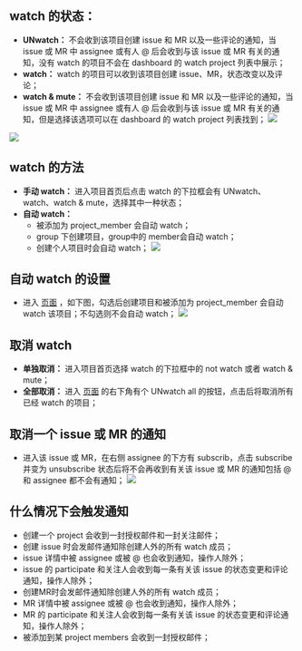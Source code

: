 ## watch 的状态：
* **UNwatch：** 不会收到该项目创建 issue 和 MR 以及一些评论的通知，当 issue 或 MR 中 assignee 或有人 @ 后会收到与该 issue 或 MR 有关的通知，没有 watch 的项目不会在 dashboard 的 watch project 列表中展示；
* **watch：** watch 的项目可以收到该项目创建 issue、MR，状态改变以及评论；
* **watch & mute：** 不会收到该项目创建 issue 和 MR 以及一些评论的通知，当 issue 或 MR 中 assignee 或有人 @ 后会收到与该 issue 或 MR 有关的通知，但是选择该选项可以在 dashboard 的 watch project 列表找到；
![](https://mc.qcloudimg.com/static/img/001a21bdb515b3880ee98148d5d04005/image.png)

![](https://mc.qcloudimg.com/static/img/4104811b4b192a22aa2a04b90c113f6d/image.png)

## watch 的方法
* **手动 watch：** 进入项目首页后点击 watch 的下拉框会有 UNwatch、watch、watch & mute，选择其中一种状态；
* **自动 watch：**
  * 被添加为 project_member 会自动 watch；
  * group 下创建项目，group中的 member会自动 watch；
  * 创建个人项目时会自动 watch；
![](https://mc.qcloudimg.com/static/img/461bd4472c838f521544b4797afc93d3/image.png)

## 自动 watch 的设置
* 进入 [页面](http://git.code.oa.com/profile/notifications) ，如下图，勾选后创建项目和被添加为 project_member 会自动 watch 该项目；不勾选则不会自动 watch；
![](https://mc.qcloudimg.com/static/img/f756ca54a82cf2f6f05d228cf8026d1c/image.png)

## 取消 watch
* **单独取消：** 进入项目首页选择 watch 的下拉框中的 not watch 或者 watch & mute；
* **全部取消：** 进入 [页面](http://git.code.oa.com/profile/notifications) 的右下角有个 UNwatch all 的按钮，点击后将取消所有已经 watch 的项目；

## 取消一个 issue 或 MR 的通知
* 进入该 issue 或 MR，在右侧 assignee 的下方有 subscrib，点击 subscribe 并变为 unsubscribe 状态后将不会再收到有关该 issue 或 MR 的通知包括 @ 和 assignee 都不会有通知；
![](https://mc.qcloudimg.com/static/img/131dd0466777e9d0df9d7cbedfcb96f0/image.png)

## 什么情况下会触发通知
* 创建一个 project 会收到一封授权邮件和一封关注邮件；
* 创建 issue 时会发邮件通知除创建人外的所有 watch 成员；
* issue 详情中被 assignee 或被 @ 也会收到通知，操作人除外；
* issue 的 participate 和关注人会收到每一条有关该 issue 的状态变更和评论通知，操作人除外；
* 创建MR时会发邮件通知除创建人外的所有 watch 成员；
* MR 详情中被 assignee 或被 @ 也会收到通知，操作人除外；
* MR 的 participate 和关注人会收到每一条有关该 issue 的状态变更和评论通知，操作人除外；
* 被添加到某 project members 会收到一封授权邮件；


